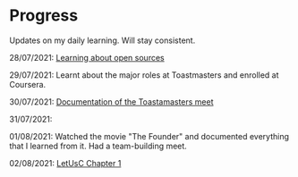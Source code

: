 # Progress
Updates on my daily learning.
Will stay consistent.

28/07/2021: [Learning about open sources](https://github.com/Anjura/OpenSources)

29/07/2021: Learnt about the major roles at Toastmasters and enrolled at Coursera.

30/07/2021: [Documentation of the Toastamasters meet](https://github.com/Anjura/ToastmastersMeet)

31/07/2021:

01/08/2021: Watched the movie "The Founder" and documented everything that I learned from it. Had a team-building meet. 

02/08/2021: [LetUsC Chapter 1](https://github.com/cleanhand/phase-1-Anjura/blob/main/LetUsC-Chapter1.md)
